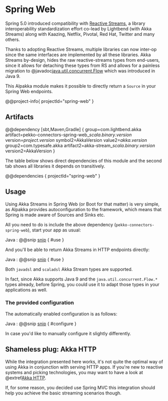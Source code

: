# Spring Web

Spring 5.0 introduced compatibility with [Reactive Streams](https://www.reactive-streams.org), a library interoperability standardization effort co-lead by Lightbend (with Akka Streams) along with Kaazing, Netflix, 
Pivotal, Red Hat, Twitter and many others.

Thanks to adopting Reactive Streams, multiple libraries can now inter-op since the same interfaces are implemented by 
all these libraries. Akka Streams by-design, hides the raw reactive-streams types from end-users, since it allows for
detaching these types from RS and allows for a painless migration to @javadoc[java.util.concurrent.Flow](java.util.concurrent.Flow) which was introduced in Java 9.

This Alpakka module makes it possible to directly return a `Source` in your Spring Web endpoints.

@@project-info{ projectId="spring-web" }


## Artifacts

@@dependency [sbt,Maven,Gradle] {
  group=com.lightbend.akka
  artifact=pekko-connectors-spring-web_$scala.binary.version$
  version=$project.version$
  symbol2=AkkaVersion
  value2=$akka.version$
  group2=com.typesafe.akka
  artifact2=akka-stream_$scala.binary.version$
  version2=AkkaVersion
}

The table below shows direct dependencies of this module and the second tab shows all libraries it depends on transitively.

@@dependencies { projectId="spring-web" }


## Usage

Using Akka Streams in Spring Web (or Boot for that matter) is very simple, as Alpakka provides autoconfiguration to the
framework, which means that Spring is made aware of Sources and Sinks etc. 

All you need to do is include the above dependency (`pekko-connectors-spring-web`), start your app as usual:

Java
: @@snip [snip](/spring-web/src/test/java/docs/javadsl/DemoApplication.java) { #use }


And you'll be able to return Akka Streams in HTTP endpoints directly:


Java
: @@snip [snip](/spring-web/src/test/java/docs/javadsl/SampleController.java) { #use }

Both `javadsl` and `scaladsl` Akka Stream types are supported.

In fact, since Akka supports Java 9 and the `java.util.concurrent.Flow.*` types already, before Spring, you could use it
to adapt those types in your applications as well.

### The provided configuration

The automatically enabled configuration is as follows:

Java
: @@snip [snip](/spring-web/src/main/java/akka/stream/alpakka/spring/web/SpringWebAkkaStreamsConfiguration.java) { #configure }

In case you'd like to manually configure it slightly differently.

## Shameless plug: Akka HTTP 

While the integration presented here works, it's not quite the optimal way of using Akka in conjunction with serving HTTP apps.
If you're new to reactive systems and picking technologies, you may want to have a look at @extref[Akka HTTP](akka-http:).

If, for some reason, you decided use Spring MVC this integration should help you achieve the basic streaming scenarios though.
